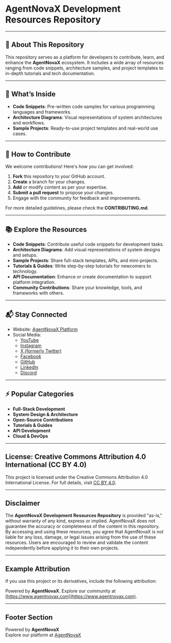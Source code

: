 # AgentNovaX Development Resources Repository

---

## 🌟 About This Repository
This repository serves as a platform for developers to contribute, learn, and enhance the **AgentNovaX** ecosystem. It includes a wide array of resources ranging from code snippets, architecture samples, and project templates to in-depth tutorials and tech documentation.

---

## 🚀 What’s Inside
- **Code Snippets**: Pre-written code samples for various programming languages and frameworks.
- **Architecture Diagrams**: Visual representations of system architectures and workflows.
- **Sample Projects**: Ready-to-use project templates and real-world use cases.

---

## 🚀 How to Contribute
We welcome contributions! Here's how you can get involved:

1. **Fork** this repository to your GitHub account.
2. **Create** a branch for your changes.
3. **Add** or modify content as per your expertise.
4. **Submit a pull request** to propose your changes.
5. Engage with the community for feedback and improvements.

For more detailed guidelines, please check the **CONTRIBUTING.md**.

---

## 📚 Explore the Resources
- **Code Snippets**: Contribute useful code snippets for development tasks.
- **Architecture Diagrams**: Add visual representations of system designs and setups.
- **Sample Projects**: Share full-stack templates, APIs, and mini-projects.
- **Tutorials & Guides**: Write step-by-step tutorials for newcomers to technology.
- **API Documentation**: Enhance or create documentation to support platform integration.
- **Community Contributions**: Share your knowledge, tools, and frameworks with others.

---

## 📬 Stay Connected

- Website: [AgentNovaX Platform](https://agentnovax.com)  
- Social Media:
  - [YouTube](https://www.youtube.com/@agentnovaxp)
  - [Instagram](https://www.instagram.com/agentnovax/)
  - [X (formerly Twitter)](https://x.com/agentnovax)
  - [Facebook](https://www.facebook.com/profile.php?id=61571252049491)
  - [GitHub](https://github.com/agentnovax/)
  - [LinkedIn](https://www.linkedin.com/company/agentnovax/)
  - [Discord](https://discord.gg/GDPE6YSJ)

---

## ⚡ Popular Categories

- **Full-Stack Development**
- **System Design & Architecture**
- **Open-Source Contributions**
- **Tutorials & Guides**
- **API Development**
- **Cloud & DevOps**

---

## License: Creative Commons Attribution 4.0 International (CC BY 4.0)

This project is licensed under the Creative Commons Attribution 4.0 International License. For full details, visit [CC BY 4.0](https://creativecommons.org/licenses/by/4.0/).

---

## Disclaimer

The **AgentNovaX Development Resources Repository** is provided "as-is," without warranty of any kind, express or implied. AgentNovaX does not guarantee the accuracy or completeness of the content in this repository. By accessing and using these resources, you agree that AgentNovaX is not liable for any loss, damage, or legal issues arising from the use of these resources. Users are encouraged to review and validate the content independently before applying it to their own projects.

---

## Example Attribution

If you use this project or its derivatives, include the following attribution:

Powered by **AgentNovaX**. Explore our community at [https://www.agentnovax.com](https://www.agentnovax.com).

---

## Footer Section
Powered by **AgentNovaX**  
Explore our platform at [AgentNovaX](https://www.agentnovax.com)
